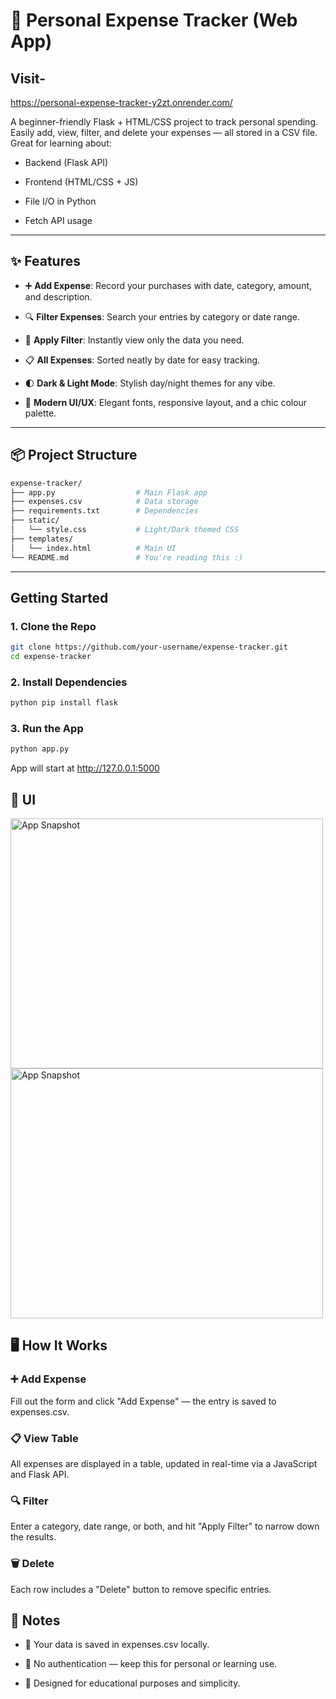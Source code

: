 # 💸 Personal Expense Tracker (Web App)
## Visit- 
https://personal-expense-tracker-y2zt.onrender.com/

A beginner-friendly Flask + HTML/CSS project to track personal spending. Easily add, view, filter, and delete your expenses — all stored in a CSV file. Great for learning about:

- Backend (Flask API)
  
- Frontend (HTML/CSS + JS)
  
- File I/O in Python
  
- Fetch API usage

---
## ✨ Features

- ➕ **Add Expense**: Record your purchases with date, category, amount, and description.
  
- 🔍 **Filter Expenses**: Search your entries by category or date range.
  
- 📂 **Apply Filter**: Instantly view only the data you need.
  
- 📋 **All Expenses**: Sorted neatly by date for easy tracking.
  
- 🌓 **Dark & Light Mode**: Stylish day/night themes for any vibe.
  
- 🎨 **Modern UI/UX**: Elegant fonts, responsive layout, and a chic colour palette.

---

## 📦 Project Structure

```bash
expense-tracker/
├── app.py                  # Main Flask app
├── expenses.csv            # Data storage
├── requirements.txt        # Dependencies
├── static/
│   └── style.css           # Light/Dark themed CSS
├── templates/
│   └── index.html          # Main UI
└── README.md               # You're reading this :)
```

---

## Getting Started

### 1. Clone the Repo

```bash
git clone https://github.com/your-username/expense-tracker.git
cd expense-tracker
```

### 2. Install Dependencies

```bash
python pip install flask
```
### 3. Run the App

```bash
python app.py
```
App will start at http://127.0.0.1:5000

## 📸 UI
<img src="https://github.com/user-attachments/assets/502acb9c-9933-41b0-aaf5-1067be356ea2" alt="App Snapshot" width="500" height="400" /> <img src="https://github.com/user-attachments/assets/85aa3505-592c-49c6-a9e1-ed058ac08482" alt="App Snapshot" width="500" height="400" /> 


## 🖥️ How It Works
### ➕ Add Expense
Fill out the form and click "Add Expense" — the entry is saved to expenses.csv.

### 📋 View Table
All expenses are displayed in a table, updated in real-time via a JavaScript and Flask API.

### 🔍 Filter
Enter a category, date range, or both, and hit "Apply Filter" to narrow down the results.

### 🗑️ Delete
Each row includes a "Delete" button to remove specific entries.

## 📌 Notes
- 💾 Your data is saved in expenses.csv locally.

- 🛑 No authentication — keep this for personal or learning use.

- 🧠 Designed for educational purposes and simplicity.



